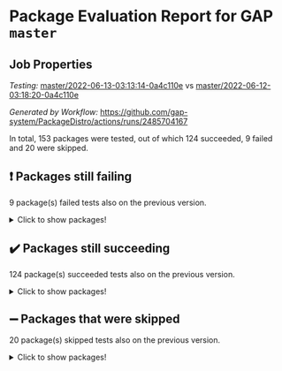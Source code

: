 # Package Evaluation Report for GAP `master`

## Job Properties

*Testing:* [master/2022-06-13-03:13:14-0a4c110e](https://github.com/gap-system/PackageDistro/blob/data/reports/master/2022-06-13-03:13:14-0a4c110e) vs [master/2022-06-12-03:18:20-0a4c110e](https://github.com/gap-system/PackageDistro/blob/data/reports/master/2022-06-12-03:18:20-0a4c110e)

*Generated by Workflow:* https://github.com/gap-system/PackageDistro/actions/runs/2485704167

In total, 153 packages were tested, out of which 124 succeeded, 9 failed and 20 were skipped.

## :exclamation: Packages still failing

9 package(s) failed tests also on the previous version.
<details><summary>Click to show packages!</summary>

- fining 1.4.1 [(failure)](https://github.com/gap-system/PackageDistro/runs/6854439393?check_suite_focus=true)
- francy 1.2.4 [(failure)](https://github.com/gap-system/PackageDistro/runs/6854439646?check_suite_focus=true)
- hap 1.39 [(failure)](https://github.com/gap-system/PackageDistro/runs/6854440242?check_suite_focus=true)
- normalizinterface 1.3.2 [(failure)](https://github.com/gap-system/PackageDistro/runs/6854442057?check_suite_focus=true)
- packagemanager 1.2 [(failure)](https://github.com/gap-system/PackageDistro/runs/6854442370?check_suite_focus=true)
- rcwa 4.6.4 [(failure)](https://github.com/gap-system/PackageDistro/runs/6854442921?check_suite_focus=true)
- recog 1.3.2 [(failure)](https://github.com/gap-system/PackageDistro/runs/6854443070?check_suite_focus=true)
- semigroups 4.0.0 [(failure)](https://github.com/gap-system/PackageDistro/runs/6854443368?check_suite_focus=true)
- ugaly 4.0.2 [(failure)](https://github.com/gap-system/PackageDistro/runs/6854444072?check_suite_focus=true)
</details>

## :heavy_check_mark: Packages still succeeding

124 package(s) succeeded tests also on the previous version.
<details><summary>Click to show packages!</summary>

- ace 5.4 [(success)](https://github.com/gap-system/PackageDistro/runs/6854437484?check_suite_focus=true)
- aclib 1.3.2 [(success)](https://github.com/gap-system/PackageDistro/runs/6854437532?check_suite_focus=true)
- agt 0.2 [(success)](https://github.com/gap-system/PackageDistro/runs/6854437588?check_suite_focus=true)
- alnuth 3.2.1 [(success)](https://github.com/gap-system/PackageDistro/runs/6854437659?check_suite_focus=true)
- anupq 3.2.6 [(success)](https://github.com/gap-system/PackageDistro/runs/6854437732?check_suite_focus=true)
- atlasrep 2.1.2 [(success)](https://github.com/gap-system/PackageDistro/runs/6854437819?check_suite_focus=true)
- autodoc 2022.03.10 [(success)](https://github.com/gap-system/PackageDistro/runs/6854437894?check_suite_focus=true)
- automata 1.15 [(success)](https://github.com/gap-system/PackageDistro/runs/6854437970?check_suite_focus=true)
- automgrp 1.3.2 [(success)](https://github.com/gap-system/PackageDistro/runs/6854438048?check_suite_focus=true)
- autpgrp 1.10.2 [(success)](https://github.com/gap-system/PackageDistro/runs/6854438134?check_suite_focus=true)
- cap 2022.05-09 [(success)](https://github.com/gap-system/PackageDistro/runs/6854438191?check_suite_focus=true)
- caratinterface 2.3.3 [(success)](https://github.com/gap-system/PackageDistro/runs/6854438265?check_suite_focus=true)
- cddinterface 2020.06.24 [(success)](https://github.com/gap-system/PackageDistro/runs/6854438326?check_suite_focus=true)
- circle 1.6.5 [(success)](https://github.com/gap-system/PackageDistro/runs/6854438386?check_suite_focus=true)
- classicpres 1.22 [(success)](https://github.com/gap-system/PackageDistro/runs/6854438441?check_suite_focus=true)
- cohomolo 1.6.10 [(success)](https://github.com/gap-system/PackageDistro/runs/6854438488?check_suite_focus=true)
- congruence 1.2.4 [(success)](https://github.com/gap-system/PackageDistro/runs/6854438530?check_suite_focus=true)
- corelg 1.56 [(success)](https://github.com/gap-system/PackageDistro/runs/6854438574?check_suite_focus=true)
- crime 1.6 [(success)](https://github.com/gap-system/PackageDistro/runs/6854438631?check_suite_focus=true)
- crisp 1.4.5 [(success)](https://github.com/gap-system/PackageDistro/runs/6854438679?check_suite_focus=true)
- crypting 0.10 [(success)](https://github.com/gap-system/PackageDistro/runs/6854438724?check_suite_focus=true)
- cryst 4.1.24 [(success)](https://github.com/gap-system/PackageDistro/runs/6854438768?check_suite_focus=true)
- crystcat 1.1.9 [(success)](https://github.com/gap-system/PackageDistro/runs/6854438812?check_suite_focus=true)
- ctbllib 1.3.4 [(success)](https://github.com/gap-system/PackageDistro/runs/6854438854?check_suite_focus=true)
- cubefree 1.19 [(success)](https://github.com/gap-system/PackageDistro/runs/6854438894?check_suite_focus=true)
- curlinterface 2.2.2 [(success)](https://github.com/gap-system/PackageDistro/runs/6854438937?check_suite_focus=true)
- cvec 2.7.5 [(success)](https://github.com/gap-system/PackageDistro/runs/6854438986?check_suite_focus=true)
- datastructures 0.2.7 [(success)](https://github.com/gap-system/PackageDistro/runs/6854439026?check_suite_focus=true)
- deepthought 1.0.5 [(success)](https://github.com/gap-system/PackageDistro/runs/6854439068?check_suite_focus=true)
- design 1.7 [(success)](https://github.com/gap-system/PackageDistro/runs/6854439099?check_suite_focus=true)
- difsets 2.3.1 [(success)](https://github.com/gap-system/PackageDistro/runs/6854439148?check_suite_focus=true)
- digraphs 1.5.3 [(success)](https://github.com/gap-system/PackageDistro/runs/6854439188?check_suite_focus=true)
- edim 1.3.5 [(success)](https://github.com/gap-system/PackageDistro/runs/6854439231?check_suite_focus=true)
- example 4.3.1 [(success)](https://github.com/gap-system/PackageDistro/runs/6854439271?check_suite_focus=true)
- factint 1.6.3 [(success)](https://github.com/gap-system/PackageDistro/runs/6854439301?check_suite_focus=true)
- ferret 1.0.7 [(success)](https://github.com/gap-system/PackageDistro/runs/6854439330?check_suite_focus=true)
- fga 1.4.0 [(success)](https://github.com/gap-system/PackageDistro/runs/6854439362?check_suite_focus=true)
- float 1.0.3 [(success)](https://github.com/gap-system/PackageDistro/runs/6854439424?check_suite_focus=true)
- format 1.4.3 [(success)](https://github.com/gap-system/PackageDistro/runs/6854439456?check_suite_focus=true)
- forms 1.2.7 [(success)](https://github.com/gap-system/PackageDistro/runs/6854439494?check_suite_focus=true)
- fplsa 1.2.5 [(success)](https://github.com/gap-system/PackageDistro/runs/6854439539?check_suite_focus=true)
- fr 2.4.8 [(success)](https://github.com/gap-system/PackageDistro/runs/6854439597?check_suite_focus=true)
- fwtree 1.3 [(success)](https://github.com/gap-system/PackageDistro/runs/6854439698?check_suite_focus=true)
- gbnp 1.0.5 [(success)](https://github.com/gap-system/PackageDistro/runs/6854439750?check_suite_focus=true)
- generalizedmorphismsforcap 2022.05-01 [(success)](https://github.com/gap-system/PackageDistro/runs/6854439803?check_suite_focus=true)
- genss 1.6.6 [(success)](https://github.com/gap-system/PackageDistro/runs/6854439852?check_suite_focus=true)
- gradedringforhomalg 2022.03-01 [(success)](https://github.com/gap-system/PackageDistro/runs/6854439908?check_suite_focus=true)
- grape 4.8.5 [(success)](https://github.com/gap-system/PackageDistro/runs/6854439959?check_suite_focus=true)
- groupoids 1.69 [(success)](https://github.com/gap-system/PackageDistro/runs/6854440009?check_suite_focus=true)
- grpconst 2.6.2 [(success)](https://github.com/gap-system/PackageDistro/runs/6854440063?check_suite_focus=true)
- guarana 0.96.3 [(success)](https://github.com/gap-system/PackageDistro/runs/6854440115?check_suite_focus=true)
- guava 3.16 [(success)](https://github.com/gap-system/PackageDistro/runs/6854440181?check_suite_focus=true)
- hapcryst 0.1.14 [(success)](https://github.com/gap-system/PackageDistro/runs/6854440306?check_suite_focus=true)
- hecke 1.5.3 [(success)](https://github.com/gap-system/PackageDistro/runs/6854440358?check_suite_focus=true)
- help 3.5 [(success)](https://github.com/gap-system/PackageDistro/runs/6854440444?check_suite_focus=true)
- idrel 2.44 [(success)](https://github.com/gap-system/PackageDistro/runs/6854440487?check_suite_focus=true)
- images 1.3.1 [(success)](https://github.com/gap-system/PackageDistro/runs/6854440540?check_suite_focus=true)
- intpic 0.3.0 [(success)](https://github.com/gap-system/PackageDistro/runs/6854440577?check_suite_focus=true)
- io 4.7.2 [(success)](https://github.com/gap-system/PackageDistro/runs/6854440620?check_suite_focus=true)
- irredsol 1.4.3 [(success)](https://github.com/gap-system/PackageDistro/runs/6854440674?check_suite_focus=true)
- json 2.1.0 [(success)](https://github.com/gap-system/PackageDistro/runs/6854440724?check_suite_focus=true)
- jupyterkernel 1.4.1 [(success)](https://github.com/gap-system/PackageDistro/runs/6854440786?check_suite_focus=true)
- jupyterviz 1.5.1 [(success)](https://github.com/gap-system/PackageDistro/runs/6854440863?check_suite_focus=true)
- kan 1.34 [(success)](https://github.com/gap-system/PackageDistro/runs/6854440933?check_suite_focus=true)
- kbmag 1.5.9 [(success)](https://github.com/gap-system/PackageDistro/runs/6854441045?check_suite_focus=true)
- laguna 3.9.5 [(success)](https://github.com/gap-system/PackageDistro/runs/6854441122?check_suite_focus=true)
- liealgdb 2.2.1 [(success)](https://github.com/gap-system/PackageDistro/runs/6854441207?check_suite_focus=true)
- liepring 2.6 [(success)](https://github.com/gap-system/PackageDistro/runs/6854441308?check_suite_focus=true)
- liering 2.4.2 [(success)](https://github.com/gap-system/PackageDistro/runs/6854441367?check_suite_focus=true)
- linearalgebraforcap 2022.05-04 [(success)](https://github.com/gap-system/PackageDistro/runs/6854441431?check_suite_focus=true)
- loops 3.4.1 [(success)](https://github.com/gap-system/PackageDistro/runs/6854441474?check_suite_focus=true)
- lpres 1.0.3 [(success)](https://github.com/gap-system/PackageDistro/runs/6854441532?check_suite_focus=true)
- majoranaalgebras 1.4 [(success)](https://github.com/gap-system/PackageDistro/runs/6854441598?check_suite_focus=true)
- mapclass 1.4.5 [(success)](https://github.com/gap-system/PackageDistro/runs/6854441637?check_suite_focus=true)
- matgrp 0.64 [(success)](https://github.com/gap-system/PackageDistro/runs/6854441685?check_suite_focus=true)
- modisom 2.5.2 [(success)](https://github.com/gap-system/PackageDistro/runs/6854441736?check_suite_focus=true)
- modulepresentationsforcap 2022.05-03 [(success)](https://github.com/gap-system/PackageDistro/runs/6854441790?check_suite_focus=true)
- monoidalcategories 2022.05-06 [(success)](https://github.com/gap-system/PackageDistro/runs/6854441834?check_suite_focus=true)
- nconvex 2020.11-04 [(success)](https://github.com/gap-system/PackageDistro/runs/6854441888?check_suite_focus=true)
- nilmat 1.4.1 [(success)](https://github.com/gap-system/PackageDistro/runs/6854441949?check_suite_focus=true)
- nock 1.5 [(success)](https://github.com/gap-system/PackageDistro/runs/6854442001?check_suite_focus=true)
- nq 2.5.8 [(success)](https://github.com/gap-system/PackageDistro/runs/6854442100?check_suite_focus=true)
- numericalsgps 1.3.0 [(success)](https://github.com/gap-system/PackageDistro/runs/6854442160?check_suite_focus=true)
- openmath 11.5.1 [(success)](https://github.com/gap-system/PackageDistro/runs/6854442226?check_suite_focus=true)
- orb 4.8.4 [(success)](https://github.com/gap-system/PackageDistro/runs/6854442304?check_suite_focus=true)
- patternclass 2.4.2 [(success)](https://github.com/gap-system/PackageDistro/runs/6854442419?check_suite_focus=true)
- permut 2.0.4 [(success)](https://github.com/gap-system/PackageDistro/runs/6854442485?check_suite_focus=true)
- polenta 1.3.10 [(success)](https://github.com/gap-system/PackageDistro/runs/6854442539?check_suite_focus=true)
- polymaking 0.8.6 [(success)](https://github.com/gap-system/PackageDistro/runs/6854442591?check_suite_focus=true)
- primgrp 3.4.2 [(success)](https://github.com/gap-system/PackageDistro/runs/6854442649?check_suite_focus=true)
- profiling 2.5.0 [(success)](https://github.com/gap-system/PackageDistro/runs/6854442697?check_suite_focus=true)
- qpa 1.33 [(success)](https://github.com/gap-system/PackageDistro/runs/6854442741?check_suite_focus=true)
- quagroup 1.8.3 [(success)](https://github.com/gap-system/PackageDistro/runs/6854442786?check_suite_focus=true)
- radiroot 2.9 [(success)](https://github.com/gap-system/PackageDistro/runs/6854442838?check_suite_focus=true)
- rds 1.8 [(success)](https://github.com/gap-system/PackageDistro/runs/6854443001?check_suite_focus=true)
- repndecomp 1.2.1 [(success)](https://github.com/gap-system/PackageDistro/runs/6854443129?check_suite_focus=true)
- repsn 3.1.0 [(success)](https://github.com/gap-system/PackageDistro/runs/6854443196?check_suite_focus=true)
- resclasses 4.7.2 [(success)](https://github.com/gap-system/PackageDistro/runs/6854443264?check_suite_focus=true)
- scscp 2.3.1 [(success)](https://github.com/gap-system/PackageDistro/runs/6854443319?check_suite_focus=true)
- sglppow 2.2 [(success)](https://github.com/gap-system/PackageDistro/runs/6854443413?check_suite_focus=true)
- sgpviz 0.999.5 [(success)](https://github.com/gap-system/PackageDistro/runs/6854443473?check_suite_focus=true)
- simpcomp 2.1.14 [(success)](https://github.com/gap-system/PackageDistro/runs/6854443509?check_suite_focus=true)
- singular 2020.12.18 [(success)](https://github.com/gap-system/PackageDistro/runs/6854443557?check_suite_focus=true)
- sla 1.5.3 [(success)](https://github.com/gap-system/PackageDistro/runs/6854443601?check_suite_focus=true)
- smallgrp 1.5 [(success)](https://github.com/gap-system/PackageDistro/runs/6854443648?check_suite_focus=true)
- smallsemi 0.6.13 [(success)](https://github.com/gap-system/PackageDistro/runs/6854443683?check_suite_focus=true)
- sonata 2.9.4 [(success)](https://github.com/gap-system/PackageDistro/runs/6854443718?check_suite_focus=true)
- sophus 1.25 [(success)](https://github.com/gap-system/PackageDistro/runs/6854443763?check_suite_focus=true)
- spinsym 1.5.2 [(success)](https://github.com/gap-system/PackageDistro/runs/6854443812?check_suite_focus=true)
- symbcompcc 1.3.2 [(success)](https://github.com/gap-system/PackageDistro/runs/6854443857?check_suite_focus=true)
- thelma 1.3 [(success)](https://github.com/gap-system/PackageDistro/runs/6854443901?check_suite_focus=true)
- tomlib 1.2.9 [(success)](https://github.com/gap-system/PackageDistro/runs/6854443936?check_suite_focus=true)
- toric 1.9.5 [(success)](https://github.com/gap-system/PackageDistro/runs/6854443980?check_suite_focus=true)
- transgrp 3.6.2 [(success)](https://github.com/gap-system/PackageDistro/runs/6854444019?check_suite_focus=true)
- unipot 1.5 [(success)](https://github.com/gap-system/PackageDistro/runs/6854444138?check_suite_focus=true)
- unitlib 4.1.0 [(success)](https://github.com/gap-system/PackageDistro/runs/6854444204?check_suite_focus=true)
- utils 0.72 [(success)](https://github.com/gap-system/PackageDistro/runs/6854444253?check_suite_focus=true)
- uuid 0.7 [(success)](https://github.com/gap-system/PackageDistro/runs/6854444299?check_suite_focus=true)
- walrus 0.9991 [(success)](https://github.com/gap-system/PackageDistro/runs/6854444356?check_suite_focus=true)
- wedderga 4.10.2 [(success)](https://github.com/gap-system/PackageDistro/runs/6854444436?check_suite_focus=true)
- xmod 2.88 [(success)](https://github.com/gap-system/PackageDistro/runs/6854444491?check_suite_focus=true)
- xmodalg 1.22 [(success)](https://github.com/gap-system/PackageDistro/runs/6854444541?check_suite_focus=true)
- yangbaxter 0.10.0 [(success)](https://github.com/gap-system/PackageDistro/runs/6854444617?check_suite_focus=true)
- zeromqinterface 0.13 [(success)](https://github.com/gap-system/PackageDistro/runs/6854444660?check_suite_focus=true)
</details>

## :heavy_minus_sign: Packages that were skipped

20 package(s) skipped tests also on the previous version.
<details><summary>Click to show packages!</summary>

- 4ti2interface 2022.03-01 [(skipped)](https://github.com/gap-system/PackageDistro/runs/6854378401?check_suite_focus=true)
- browse 1.8.14 [(skipped)](https://github.com/gap-system/PackageDistro/runs/6854378401?check_suite_focus=true)
- examplesforhomalg 2022.03-01 [(skipped)](https://github.com/gap-system/PackageDistro/runs/6854378401?check_suite_focus=true)
- gapdoc 1.6.5 [(skipped)](https://github.com/gap-system/PackageDistro/runs/6854378401?check_suite_focus=true)
- gauss 2022.03-01 [(skipped)](https://github.com/gap-system/PackageDistro/runs/6854378401?check_suite_focus=true)
- gaussforhomalg 2022.03-01 [(skipped)](https://github.com/gap-system/PackageDistro/runs/6854378401?check_suite_focus=true)
- gradedmodules 2022.03-01 [(skipped)](https://github.com/gap-system/PackageDistro/runs/6854378401?check_suite_focus=true)
- homalg 2022.03-01 [(skipped)](https://github.com/gap-system/PackageDistro/runs/6854378401?check_suite_focus=true)
- homalgtocas 2022.03-01 [(skipped)](https://github.com/gap-system/PackageDistro/runs/6854378401?check_suite_focus=true)
- io_forhomalg 2022.03-01 [(skipped)](https://github.com/gap-system/PackageDistro/runs/6854378401?check_suite_focus=true)
- itc 1.5.1 [(skipped)](https://github.com/gap-system/PackageDistro/runs/6854378401?check_suite_focus=true)
- localizeringforhomalg 2022.03-01 [(skipped)](https://github.com/gap-system/PackageDistro/runs/6854378401?check_suite_focus=true)
- matricesforhomalg 2022.04-01 [(skipped)](https://github.com/gap-system/PackageDistro/runs/6854378401?check_suite_focus=true)
- modules 2022.03-01 [(skipped)](https://github.com/gap-system/PackageDistro/runs/6854378401?check_suite_focus=true)
- polycyclic 2.16 [(skipped)](https://github.com/gap-system/PackageDistro/runs/6854378401?check_suite_focus=true)
- ringsforhomalg 2022.04-01 [(skipped)](https://github.com/gap-system/PackageDistro/runs/6854378401?check_suite_focus=true)
- sco 2022.03-01 [(skipped)](https://github.com/gap-system/PackageDistro/runs/6854378401?check_suite_focus=true)
- toolsforhomalg 2022.05-01 [(skipped)](https://github.com/gap-system/PackageDistro/runs/6854378401?check_suite_focus=true)
- toricvarieties 2022.03.23 [(skipped)](https://github.com/gap-system/PackageDistro/runs/6854378401?check_suite_focus=true)
- xgap 4.31 [(skipped)](https://github.com/gap-system/PackageDistro/runs/6854378401?check_suite_focus=true)
</details>

